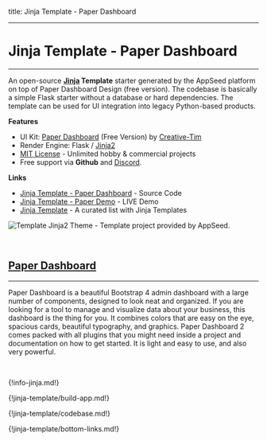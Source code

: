 title: Jinja Template - Paper Dashboard

---

# Jinja Template - Paper Dashboard
---

An open-source **[Jinja](/what-is/jinja/) Template** starter generated by the AppSeed platform on top of Paper Dashboard Design (free version). The codebase is basically a simple Flask starter without a database or hard dependencies. The template can be used for UI integration into legacy Python-based products. 

**Features**

- UI Kit: [Paper Dashboard](https://appseed.us/ui-kit/paper-design) (Free Version) by [Creative-Tim](https://appseed.us/agency/creative-tim)
- Render Engine: Flask / [Jinja2](https://jinja.palletsprojects.com/)
- [MIT License](https://github.com/app-generator/license-mit) - Unlimited hobby & commercial projects
- Free support via **Github** and [Discord](https://discord.gg/fZC6hup).

**Links**

- [Jinja Template - Paper Dashboard](https://github.com/app-generator/jinja-template-paper-dashboard) - Source Code
- [Jinja Template - Paper Demo](https://jinja-template-paper-dashboard.appseed.us/) - LIVE Demo
- [Jinja Template](https://github.com/app-generator/jinja-template) - A curated list with Jinja Templates

![Template Jinja2 Theme - Template project provided by AppSeed.](https://raw.githubusercontent.com/app-generator/jinja-template-paper-dashboard/master/media/jinja-template-paper-dashboard-screen.png)

<br />

## [Paper Dashboard](https://appseed.us/ui-kit/paper-design)
---

Paper Dashboard is a beautiful Bootstrap 4 admin dashboard with a large number of components, designed to look neat and organized. If you are looking for a tool to manage and visualize data about your business, this dashboard is the thing for you. It combines colors that are easy on the eye, spacious cards, beautiful typography, and graphics. Paper Dashboard 2 comes packed with all plugins that you might need inside a project and documentation on how to get started. It is light and easy to use, and also very powerful.

<br />

{!info-jinja.md!}

{!jinja-template/build-app.md!}

{!jinja-template/codebase.md!}

{!jinja-template/bottom-links.md!}
